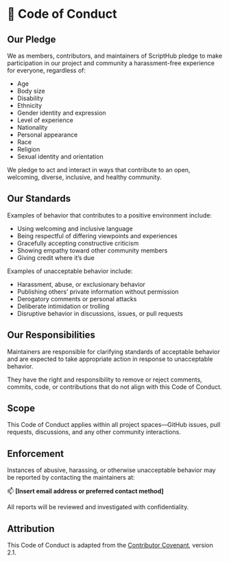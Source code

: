 # 🧭 Code of Conduct

## Our Pledge

We as members, contributors, and maintainers of ScriptHub pledge to make participation in our project and community a harassment-free experience for everyone, regardless of:

- Age
- Body size
- Disability
- Ethnicity
- Gender identity and expression
- Level of experience
- Nationality
- Personal appearance
- Race
- Religion
- Sexual identity and orientation

We pledge to act and interact in ways that contribute to an open, welcoming, diverse, inclusive, and healthy community.

## Our Standards

Examples of behavior that contributes to a positive environment include:

- Using welcoming and inclusive language
- Being respectful of differing viewpoints and experiences
- Gracefully accepting constructive criticism
- Showing empathy toward other community members
- Giving credit where it’s due

Examples of unacceptable behavior include:

- Harassment, abuse, or exclusionary behavior
- Publishing others’ private information without permission
- Derogatory comments or personal attacks
- Deliberate intimidation or trolling
- Disruptive behavior in discussions, issues, or pull requests

## Our Responsibilities

Maintainers are responsible for clarifying standards of acceptable behavior and are expected to take appropriate action in response to unacceptable behavior.

They have the right and responsibility to remove or reject comments, commits, code, or contributions that do not align with this Code of Conduct.

## Scope

This Code of Conduct applies within all project spaces—GitHub issues, pull requests, discussions, and any other community interactions.

## Enforcement

Instances of abusive, harassing, or otherwise unacceptable behavior may be reported by contacting the maintainers at:

📫 **[Insert email address or preferred contact method]**

All reports will be reviewed and investigated with confidentiality.

## Attribution

This Code of Conduct is adapted from the [Contributor Covenant](https://www.contributor-covenant.org/), version 2.1.

